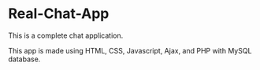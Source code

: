 # Real-Chat-App
This is a complete chat application.

This app is made using HTML, CSS, Javascript, Ajax, and PHP with MySQL database.

